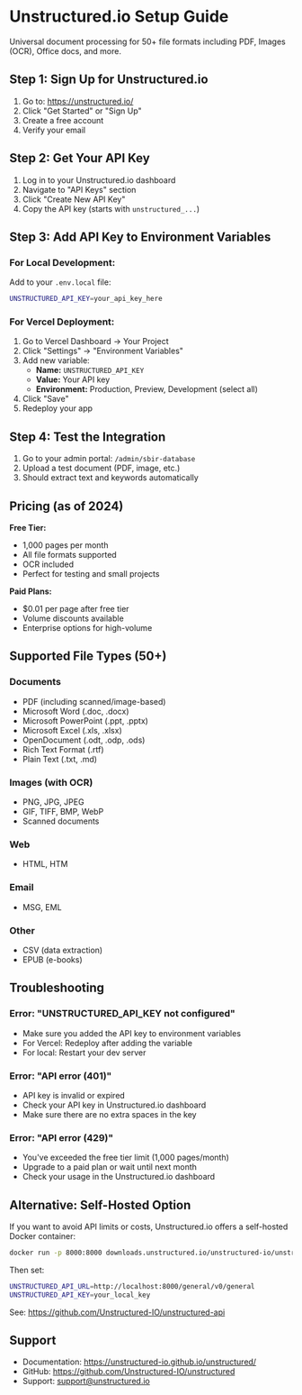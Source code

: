 # Unstructured.io Setup Guide

Universal document processing for 50+ file formats including PDF, Images (OCR), Office docs, and more.

## Step 1: Sign Up for Unstructured.io

1. Go to: https://unstructured.io/
2. Click "Get Started" or "Sign Up"
3. Create a free account
4. Verify your email

## Step 2: Get Your API Key

1. Log in to your Unstructured.io dashboard
2. Navigate to "API Keys" section
3. Click "Create New API Key"
4. Copy the API key (starts with `unstructured_...`)

## Step 3: Add API Key to Environment Variables

### For Local Development:
Add to your `.env.local` file:
```bash
UNSTRUCTURED_API_KEY=your_api_key_here
```

### For Vercel Deployment:
1. Go to Vercel Dashboard → Your Project
2. Click "Settings" → "Environment Variables"
3. Add new variable:
   - **Name:** `UNSTRUCTURED_API_KEY`
   - **Value:** Your API key
   - **Environment:** Production, Preview, Development (select all)
4. Click "Save"
5. Redeploy your app

## Step 4: Test the Integration

1. Go to your admin portal: `/admin/sbir-database`
2. Upload a test document (PDF, image, etc.)
3. Should extract text and keywords automatically

## Pricing (as of 2024)

**Free Tier:**
- 1,000 pages per month
- All file formats supported
- OCR included
- Perfect for testing and small projects

**Paid Plans:**
- $0.01 per page after free tier
- Volume discounts available
- Enterprise options for high-volume

## Supported File Types (50+)

### Documents
- PDF (including scanned/image-based)
- Microsoft Word (.doc, .docx)
- Microsoft PowerPoint (.ppt, .pptx)
- Microsoft Excel (.xls, .xlsx)
- OpenDocument (.odt, .odp, .ods)
- Rich Text Format (.rtf)
- Plain Text (.txt, .md)

### Images (with OCR)
- PNG, JPG, JPEG
- GIF, TIFF, BMP, WebP
- Scanned documents

### Web
- HTML, HTM

### Email
- MSG, EML

### Other
- CSV (data extraction)
- EPUB (e-books)

## Troubleshooting

### Error: "UNSTRUCTURED_API_KEY not configured"
- Make sure you added the API key to environment variables
- For Vercel: Redeploy after adding the variable
- For local: Restart your dev server

### Error: "API error (401)"
- API key is invalid or expired
- Check your API key in Unstructured.io dashboard
- Make sure there are no extra spaces in the key

### Error: "API error (429)"
- You've exceeded the free tier limit (1,000 pages/month)
- Upgrade to a paid plan or wait until next month
- Check your usage in the Unstructured.io dashboard

## Alternative: Self-Hosted Option

If you want to avoid API limits or costs, Unstructured.io offers a self-hosted Docker container:

```bash
docker run -p 8000:8000 downloads.unstructured.io/unstructured-io/unstructured-api:latest
```

Then set:
```bash
UNSTRUCTURED_API_URL=http://localhost:8000/general/v0/general
UNSTRUCTURED_API_KEY=your_local_key
```

See: https://github.com/Unstructured-IO/unstructured-api

## Support

- Documentation: https://unstructured-io.github.io/unstructured/
- GitHub: https://github.com/Unstructured-IO/unstructured
- Support: support@unstructured.io

